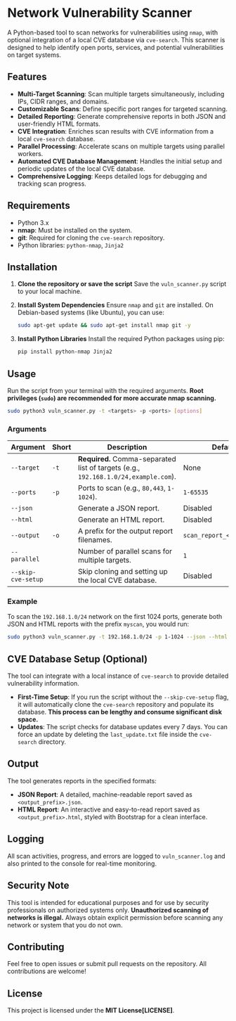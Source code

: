 # Network Vulnerability Scanner

A Python-based tool to scan networks for vulnerabilities using `nmap`, with optional integration of a local CVE database via `cve-search`. This scanner is designed to help identify open ports, services, and potential vulnerabilities on target systems.

## Features

  * **Multi-Target Scanning**: Scan multiple targets simultaneously, including IPs, CIDR ranges, and domains.
  * **Customizable Scans**: Define specific port ranges for targeted scanning.
  * **Detailed Reporting**: Generate comprehensive reports in both JSON and user-friendly HTML formats.
  * **CVE Integration**: Enriches scan results with CVE information from a local `cve-search` database.
  * **Parallel Processing**: Accelerate scans on multiple targets using parallel workers.
  * **Automated CVE Database Management**: Handles the initial setup and periodic updates of the local CVE database.
  * **Comprehensive Logging**: Keeps detailed logs for debugging and tracking scan progress.

## Requirements

  * Python 3.x
  * **nmap**: Must be installed on the system.
  * **git**: Required for cloning the `cve-search` repository.
  * Python libraries: `python-nmap`, `Jinja2`

## Installation

1.  **Clone the repository or save the script**
    Save the `vuln_scanner.py` script to your local machine.

2.  **Install System Dependencies**
    Ensure `nmap` and `git` are installed. On Debian-based systems (like Ubuntu), you can use:

    ```bash
    sudo apt-get update && sudo apt-get install nmap git -y
    ```

3.  **Install Python Libraries**
    Install the required Python packages using pip:

    ```bash
    pip install python-nmap Jinja2
    ```

## Usage

Run the script from your terminal with the required arguments. **Root privileges (`sudo`) are recommended for more accurate nmap scanning.**

```bash
sudo python3 vuln_scanner.py -t <targets> -p <ports> [options]
```

### Arguments

| Argument            | Short | Description                                                               | Default                         |
| ------------------- | ----- | ------------------------------------------------------------------------- | ------------------------------- |
| `--target`          | `-t`  | **Required.** Comma-separated list of targets (e.g., `192.168.1.0/24,example.com`). | None                            |
| `--ports`           | `-p`  | Ports to scan (e.g., `80,443`, `1-1024`).                                   | `1-65535`                       |
| `--json`            |       | Generate a JSON report.                                                   | Disabled                        |
| `--html`            |       | Generate an HTML report.                                                  | Disabled                        |
| `--output`          | `-o`  | A prefix for the output report filenames.                                 | `scan_report_<timestamp>`       |
| `--parallel`        |       | Number of parallel scans for multiple targets.                            | `1`                             |
| `--skip-cve-setup`  |       | Skip cloning and setting up the local CVE database.                       | Disabled                        |

### Example

To scan the `192.168.1.0/24` network on the first 1024 ports, generate both JSON and HTML reports with the prefix `myscan`, you would run:

```bash
sudo python3 vuln_scanner.py -t 192.168.1.0/24 -p 1-1024 --json --html -o myscan
```

## CVE Database Setup (Optional)

The tool can integrate with a local instance of `cve-search` to provide detailed vulnerability information.

  * **First-Time Setup**: If you run the script without the `--skip-cve-setup` flag, it will automatically clone the `cve-search` repository and populate its database. **This process can be lengthy and consume significant disk space.**
  * **Updates**: The script checks for database updates every 7 days. You can force an update by deleting the `last_update.txt` file inside the `cve-search` directory.

## Output

The tool generates reports in the specified formats:

  * **JSON Report**: A detailed, machine-readable report saved as `<output_prefix>.json`.
  * **HTML Report**: An interactive and easy-to-read report saved as `<output_prefix>.html`, styled with Bootstrap for a clean interface.

## Logging

All scan activities, progress, and errors are logged to `vuln_scanner.log` and also printed to the console for real-time monitoring.

## Security Note

This tool is intended for educational purposes and for use by security professionals on authorized systems only. **Unauthorized scanning of networks is illegal.** Always obtain explicit permission before scanning any network or system that you do not own.

## Contributing

Feel free to open issues or submit pull requests on the repository. All contributions are welcome\!

## License

This project is licensed under the **MIT License[LICENSE]**.
